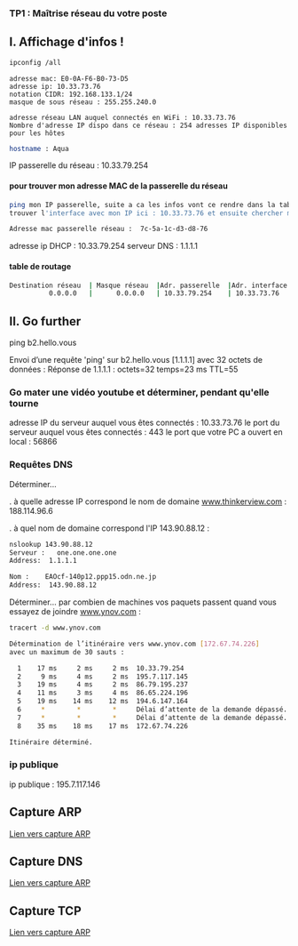 ### TP1 : Maîtrise réseau du votre poste

## I. Affichage d'infos !

```bash 
ipconfig /all
```
    adresse mac: E0-0A-F6-B0-73-D5
    adresse ip: 10.33.73.76
    notation CIDR: 192.168.133.1/24
    masque de sous réseau : 255.255.240.0
```
adresse réseau LAN auquel connectés en WiFi : 10.33.73.76
Nombre d'adresse IP dispo dans ce réseau : 254 adresses IP disponibles pour les hôtes
```
```bash
hostname : Aqua
```

IP passerelle du réseau :  10.33.79.254

#### pour trouver mon adresse MAC de la passerelle du réseau
```bash
ping mon IP passerelle, suite a ca les infos vont ce rendre dans la table arp je dois donc : arp -a 
trouver l'interface avec mon IP ici : 10.33.73.76 et ensuite chercher mon ip passerelle l'adresse mac est écrit a coté

Adresse mac passerelle réseau :  7c-5a-1c-d3-d8-76
```

adresse ip DHCP : 10.33.79.254
serveur DNS :  1.1.1.1


#### table de routage
```bash
Destination réseau  | Masque réseau  |Adr. passerelle  |Adr. interface Métrique
          0.0.0.0   |      0.0.0.0   | 10.33.79.254    | 10.33.73.76     30
```

## II. Go further

ping b2.hello.vous

Envoi d’une requête 'ping' sur b2.hello.vous [1.1.1.1] avec 32 octets de données :
Réponse de 1.1.1.1 : octets=32 temps=23 ms TTL=55

### Go mater une vidéo youtube et déterminer, pendant qu'elle tourne

adresse IP du serveur auquel vous êtes connectés : 10.33.73.76
le port du serveur auquel vous êtes connectés : 443
le port que votre PC a ouvert en local : 56866

### Requêtes DNS

Déterminer...

. à quelle adresse IP correspond le nom de domaine www.thinkerview.com : 188.114.96.6

. à quel nom de domaine correspond l'IP 143.90.88.12 :  
```bash
nslookup 143.90.88.12
Serveur :   one.one.one.one
Address:  1.1.1.1

Nom :    EAOcf-140p12.ppp15.odn.ne.jp
Address:  143.90.88.12
```

Déterminer...
par combien de machines vos paquets passent quand vous essayez de joindre www.ynov.com : 
```bash
tracert -d www.ynov.com

Détermination de l’itinéraire vers www.ynov.com [172.67.74.226]
avec un maximum de 30 sauts :

  1    17 ms     2 ms     2 ms  10.33.79.254
  2     9 ms     4 ms     2 ms  195.7.117.145
  3    19 ms     4 ms     2 ms  86.79.195.237
  4    11 ms     3 ms     4 ms  86.65.224.196
  5    19 ms    14 ms    12 ms  194.6.147.164
  6     *        *        *     Délai d’attente de la demande dépassé.
  7     *        *        *     Délai d’attente de la demande dépassé.
  8    35 ms    18 ms    17 ms  172.67.74.226

Itinéraire déterminé.
```

### ip publique 
ip publique : 195.7.117.146


## Capture ARP
[Lien vers capture ARP](./arp.pcapng)

## Capture DNS

[Lien vers capture ARP](./Dns.pcap)

## Capture TCP

[Lien vers capture ARP](./tcp.pcap)